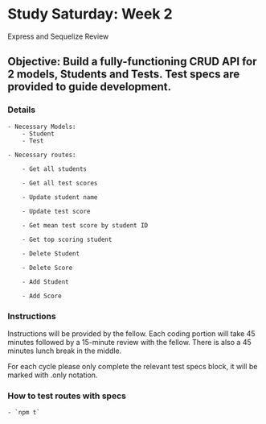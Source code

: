 # Study Saturday: Week 2

Express and Sequelize Review

## Objective: Build a fully-functioning CRUD API for 2 models, Students and Tests. Test specs are provided to guide development.

### Details

    - Necessary Models:
    	- Student
    	- Test

    - Necessary routes:

    	- Get all students

    	- Get all test scores

    	- Update student name

    	- Update test score

    	- Get mean test score by student ID

    	- Get top scoring student

    	- Delete Student

    	- Delete Score

    	- Add Student

    	- Add Score

### Instructions

Instructions will be provided by the fellow. Each coding portion will take 45 minutes followed by a 15-minute review with the fellow. There is also a 45 minutes lunch break in the middle.

For each cycle please only complete the relevant test specs block, it will be marked with .only notation.

### How to test routes with specs

    - `npm t`
